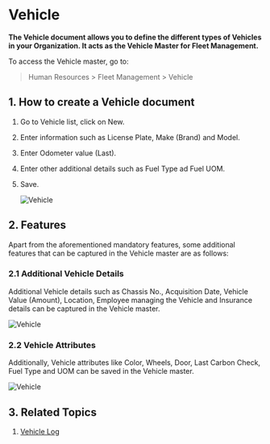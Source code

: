 # Vehicle

**The Vehicle document allows you to define the different types of Vehicles in your Organization. It acts as the Vehicle Master for Fleet Management.**

To access the Vehicle master, go to:

>   Human Resources > Fleet Management > Vehicle

## 1. How to create a Vehicle document

1. Go to Vehicle list, click on New.
1. Enter information such as License Plate, Make (Brand) and Model.
1. Enter Odometer value (Last).
1. Enter other additional details such as Fuel Type ad Fuel UOM.
1. Save.


	<img class="screenshot" alt="Vehicle" src="{{docs_base_url}}/assets/img/human-resources/vehicle-mandatory.png">


## 2. Features

Apart from the aforementioned mandatory features, some additional features that can be captured in the Vehicle master are as follows:

### 2.1 Additional Vehicle Details

Additional Vehicle details such as Chassis No., Acquisition Date, Vehicle Value (Amount), Location, Employee managing the Vehicle and Insurance details can be captured in the Vehicle master.

<img class="screenshot" alt="Vehicle" src="{{docs_base_url}}/assets/img/human-resources/vehicle1.png">


### 2.2 Vehicle Attributes

Additionally, Vehicle attributes like Color, Wheels, Door, Last Carbon Check, Fuel Type and UOM can be saved in the Vehicle master.

<img class="screenshot" alt="Vehicle" src="{{docs_base_url}}/assets/img/human-resources/vehicle2.png">



## 3. Related Topics

1. [Vehicle Log](/docs/v13/user/manual/en/human-resources/vehicle-log)